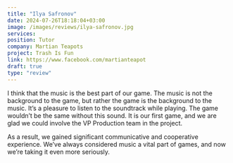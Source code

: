 ```yaml
---
title: "Ilya Safronov"
date: 2024-07-26T18:18:04+03:00
image: /images/reviews/ilya-safronov.jpg
services:
position: Tutor
company: Martian Teapots
project: Trash Is Fun
link: https://www.facebook.com/martianteapot
draft: true
type: "review"
---
```


I think that the music is the best part of our game. The music is not the background to the game, but rather the game is the background to the music. It’s a pleasure to listen to the soundtrack while playing. The game wouldn’t be the same without this sound. It is our first game, and we are glad we could involve the VP Production team in the project.

<!--more-->

As a result, we gained significant communicative and cooperative experience. We’ve always considered music a vital part of games, and now we’re taking it even more seriously.